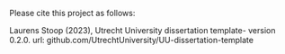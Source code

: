 Please cite this project as follows:

Laurens Stoop (2023),  Utrecht University dissertation template- version 0.2.0. url: github.com/UtrechtUniversity/UU-dissertation-template

